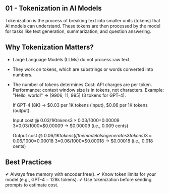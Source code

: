 ## 01 - Tokenization in AI Models

Tokenization is the process of breaking text into smaller units (tokens) that AI models can understand. These tokens are then processed by the model for tasks like text generation, summarization, and question answering.

## Why Tokenization Matters?

- Large Language Models (LLMs) do not process raw text.
- They work on tokens, which are substrings or words converted into numbers.
- The number of tokens determines
  Cost: API charges are per token.
  Performance: context window size is in tokens, not characters.
  Example:
  "Hello, world!" → [9906, 11, 995] (3 tokens for GPT-4).

  If GPT-4 (8K) → $0.03 per 1K tokens (input), $0.06 per 1K tokens (output).

  Input cost @ $0.03 / 1K tokens
  3×0.03/1000=$0.00009
  3×0.03/1000=$0.00009 → $0.00009 (i.e., 0.009 cents)

  Output cost @ $0.06 / 1K tokens (if the model also generates 3 tokens)
  3×0.06/1000=$0.00018
  3×0.06/1000=$0.00018 → $0.00018 (i.e., 0.018 cents)

## Best Practices

✔ Always free memory with encoder.free().
✔ Know token limits for your model (e.g., GPT-4 = 128k tokens).
✔ Use tokenization before sending prompts to estimate cost.
